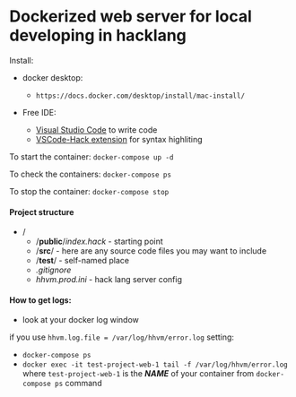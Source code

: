 # Dockerized web server for local developing in hacklang

Install:

- docker desktop:

  - `https://docs.docker.com/desktop/install/mac-install/`

- Free IDE:
  - [Visual Studio Code](https://code.visualstudio.com) to write code
  - [VSCode-Hack extension](https://github.com/slackhq/vscode-hack/) for syntax highliting

To start the container:
`docker-compose up -d`

To check the containers: `docker-compose ps`

To stop the container: `docker-compose stop`

#### Project structure

- /
  - /**public**/_index.hack_ - starting point
  - /**src**/ - here are any source code files you may want to include
  - /**test**/ - self-named place
  - _.gitignore_
  - _hhvm.prod.ini_ - hack lang server config

#### How to get logs:

- look at your docker log window

if you use `hhvm.log.file = /var/log/hhvm/error.log` setting:

- `docker-compose ps`
- `docker exec -it test-project-web-1 tail -f /var/log/hhvm/error.log` where `test-project-web-1` is the **_NAME_** of your container from `docker-compose ps` command
